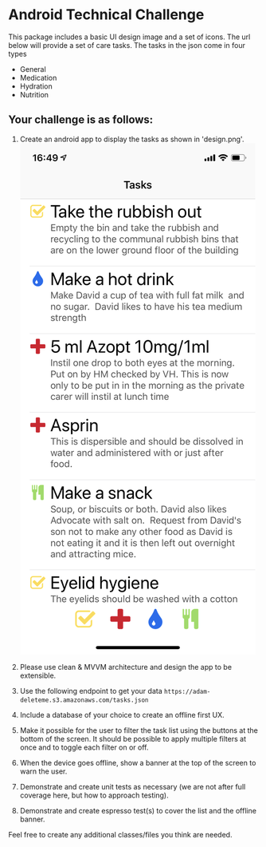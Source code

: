# Android Technical Challenge

This package includes a basic UI design image and a set of icons. The url below will provide a set of care tasks. The tasks in the json come in four types
- General
- Medication
- Hydration
- Nutrition

## Your challenge is as follows:
1. Create an android app to display the tasks as shown in 'design.png'.
![-](design.png)
1. Please use clean & MVVM architecture and design the app to be extensible.

1. Use the following endpoint to get your data
`https://adam-deleteme.s3.amazonaws.com/tasks.json`

1. Include a database of your choice to create an offline first UX.




1. Make it possible for the user to filter the task list using the buttons at the bottom of the screen. It should be possible to apply multiple filters at once and to toggle each filter on or off.

1. When the device goes offline, show a banner at the top of the screen to warn the user.



1. Demonstrate and create unit tests as necessary (we are not after full coverage here, but how to approach testing).
1. Demonstrate and create espresso test(s) to cover the list and the offline banner.


Feel free to create any additional classes/files you think are needed.

